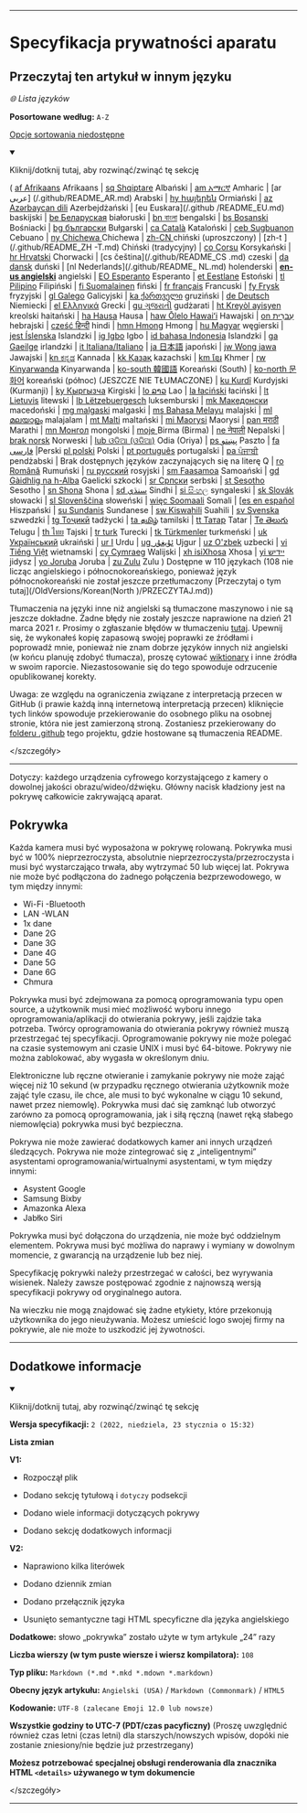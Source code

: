 
***

# Specyfikacja prywatności aparatu

## Przeczytaj ten artykuł w innym języku

_🌐 Lista języków_

**Posortowane według:** `A-Z`

[Opcje sortowania niedostępne](https://github.com/seanpm2001/Camera-privacy-specification/)

<details open><summary><p>Kliknij/dotknij tutaj, aby rozwinąć/zwinąć tę sekcję</p></summary>

( [af Afrikaans](/.github/README_AF.md) Afrikaans | [sq Shqiptare](/.github/README_SQ.md) Albański | [am አማርኛ](/.github/README_AM.md) Amharic | [ar عربى] (/.github/README_AR.md) Arabski | [hy հայերեն](/.github/README_HY.md) Ormiański | [az Azərbaycan dili](/.github/README_AZ.md) Azerbejdżański | [eu Euskara](/.github /README_EU.md) baskijski | [be Беларуская](/.github/README_BE.md) białoruski | [bn বাংলা](/.github/README_BN.md) bengalski | [bs Bosanski](/.github/README_BS.md) Bośniacki | [bg български](/.github/README_BG.md) Bułgarski | [ca Català](/.github/README_CA.md) Kataloński | [ceb Sugbuanon](/.github/README_CEB.md) Cebuano | [ny Chichewa ](/.github/README_NY.md) Chichewa | [zh-CN ](/.github/README_ZH-CN.md) chiński (uproszczony) | [zh-t ](/.github/README_ZH -T.md) Chiński (tradycyjny) | [co Corsu](/.github/README_CO.md) Korsykański | [hr Hrvatski](/.github/README_HR.md) Chorwacki | [cs čeština](/.github/README_CS .md) czeski | [da dansk](README_DA.md) duński | [nl Nederlands](/.github/README_ NL.md) holenderski | [**en-us angielski**](/.github/README.md) angielski | [EO Esperanto](/.github/README_EO.md) Esperanto | [et Eestlane](/.github/README_ET.md) Estoński | [tl Pilipino](/.github/README_TL.md) Filipiński | [fi Suomalainen](/.github/README_FI.md) fiński | [fr français](/.github/README_FR.md) Francuski | [fy Frysk](/.github/README_FY.md) fryzyjski | [gl Galego](/.github/README_GL.md) Galicyjski | [ka ქართველი](/.github/README_KA) gruziński | [de Deutsch](/.github/README_DE.md) Niemiecki | [el Ελληνικά](/.github/README_EL.md) Grecki | [gu ગુજરાતી](/.github/README_GU.md) gudżarati | [ht Kreyòl ayisyen](/.github/README_HT.md) kreolski haitański | [ha Hausa](/.github/README_HA.md) Hausa | [haw Ōlelo Hawaiʻi](/.github/README_HAW.md) Hawajski | [on עִברִית](/.github/README_HE.md) hebrajski | [cześć हिन्दी](/.github/README_HI.md) hindi | [hmn Hmong](/.github/README_HMN.md) Hmong | [hu Magyar](/.github/README_HU.md) węgierski | [jest Íslenska](/.github/README_IS.md) Islandzki | [ig Igbo](/.github/README_IG.md) Igbo | [id bahasa Indonesia](/.github/README_ID.md) Islandzki | [ga Gaeilge](/.github/README_GA.md) irlandzki | [it Italiana/Italiano](/.github/README_IT.md) | [ja 日本語](/.github/README_JA.md) japoński | [jw Wong jawa](/.github/README_JW.md) Jawajski | [kn ಕನ್ನಡ](/.github/README_KN.md) Kannada | [kk Қазақ](/.github/README_KK.md) kazachski | [km ខ្មែរ](/.github/README_KM.md) Khmer | [rw Kinyarwanda](/.github/README_RW.md) Kinyarwanda | [ko-south 韓國語](/.github/README_KO_SOUTH.md) Koreański (South) | [ko-north 문화어](README_KO_NORTH.md) koreański (północ) (JESZCZE NIE TŁUMACZONE) | [ku Kurdî](/.github/README_KU.md) Kurdyjski (Kurmanji) | [ky Кыргызча](/.github/README_KY.md) Kirgiski | [lo ລາວ](/.github/README_LO.md) Lao | [la łaciński](/.github/README_LA.md) łaciński | [lt Lietuvis](/.github/README_LT.md) litewski | [lb Lëtzebuergesch](/.github/README_LB.md) luksemburski | [mk Македонски](/.github/README_MK.md) macedoński | [mg malgaski](/.github/README_MG.md) malgaski | [ms Bahasa Melayu](/.github/README_MS.md) malajski | [ml മലയാളം](/.github/README_ML.md) malajalam | [mt Malti](/.github/README_MT.md) maltański | [mi Maorysi](/.github/README_MI.md) Maorysi | [pan मराठी](/.github/README_MR.md) Marathi | [mn Монгол](/.github/README_MN.md) mongolski | [moje ](/.github/README_MY.md) Birma (Birma) | [ne नेपाली](/.github/README_NE.md) Nepalski | [brak norsk](/.github/README_NO.md) Norweski | [lub ଓଡିଆ (ଓଡିଆ)](/.github/README_OR.md) Odia (Oriya) | [ps پښتو](/.github/README_PS.md) Paszto | [fa فارسی](/.github/README_FA.md) |Perski [pl polski](/.github/README_PL.md) Polski | [pt português](/.github/README_PT.md) portugalski | [pa ਪੰਜਾਬੀ](/.github/README_PA.md) pendżabski | Brak dostępnych języków zaczynających się na literę Q | [ro Română](/.github/README_RO.md) Rumuński | [ru русский](/.github/README_RU.md) rosyjski | [sm Faasamoa](/.github/README_SM.md) Samoański | [gd Gàidhlig na h-Alba](/.github/README_GD.md) Gaelicki szkocki | [sr Српски](/.github/README_SR.md) serbski | [st Sesotho](/.github/README_ST.md) Sesotho | [sn Shona](/.github/README_SN.md) Shona | [sd سنڌي](/.github/README_SD.md) Sindhi | [si සිංහල](/.github/README_SI.md) syngaleski | [sk Slovák](/.github/README_SK.md) słowacki | [sl Slovenščina](/.github/README_SL.md) słoweński | [więc Soomaali](/.github/README_SO.md) Somali | [[es en español](/.github/README_ES.md) Hiszpański | [su Sundanis](/.github/README_SU.md) Sundanese | [sw Kiswahili](/.github/README_SW.md) Suahili | [sv Svenska](/.github/README_SV.md) szwedzki | [tg Тоҷикӣ](/.github/README_TG.md) tadżycki | [ta தமிழ்](/.github/README_TA.md) tamilski | [tt Татар](/.github/README_TT.md) Tatar | [Te తెలుగు](/.github/README_TE.md) Telugu | [th ไทย](/.github/README_TH.md) Tajski | [tr turk](/.github/README_TR.md) Turecki | [tk Türkmenler](/.github/README_TK.md) turkmeński | [uk Український](/.github/README_UK.md) ukraiński | [ur ا](/.github/README_UR.md) Urdu | [ug ئۇيغۇر](/.github/README_UG.md) Ujgur | [uz O'zbek](/.github/README_UZ.md) uzbecki | [vi Tiếng Việt](/.github/README_VI.md) wietnamski | [cy Cymraeg](/.github/README_CY.md) Walijski | [xh isiXhosa](/.github/README_XH.md) Xhosa | [yi יידיש](/.github/README_YI.md) jidysz | [yo Joruba](/.github/README_YO.md) Joruba | [zu Zulu](/.github/README_ZU.md) Zulu ) Dostępne w 110 językach (108 nie licząc angielskiego i północnokoreańskiego, ponieważ język północnokoreański nie został jeszcze przetłumaczony [Przeczytaj o tym tutaj](/OldVersions/Korean(North )/PRZECZYTAJ.md))

Tłumaczenia na języki inne niż angielski są tłumaczone maszynowo i nie są jeszcze dokładne. Żadne błędy nie zostały jeszcze naprawione na dzień 21 marca 2021 r. Prosimy o zgłaszanie błędów w tłumaczeniu [tutaj](https://github.com/seanpm2001/SeansLifeArchive_Extras_Wikipedia/issues/). Upewnij się, że wykonałeś kopię zapasową swojej poprawki ze źródłami i poprowadź mnie, ponieważ nie znam dobrze języków innych niż angielski (w końcu planuję zdobyć tłumacza), proszę cytować [wiktionary](https://en.wiktionary.org) i inne źródła w swoim raporcie. Niezastosowanie się do tego spowoduje odrzucenie opublikowanej korekty.

Uwaga: ze względu na ograniczenia związane z interpretacją przecen w GitHub (i prawie każdą inną internetową interpretacją przecen) kliknięcie tych linków spowoduje przekierowanie do osobnego pliku na osobnej stronie, która nie jest zamierzoną stroną. Zostaniesz przekierowany do [folderu .github](/.github/) tego projektu, gdzie hostowane są tłumaczenia README.

</szczegóły>

---

Dotyczy: każdego urządzenia cyfrowego korzystającego z kamery o dowolnej jakości obrazu/wideo/dźwięku. Główny nacisk kładziony jest na pokrywę całkowicie zakrywającą aparat.

## Pokrywka

Każda kamera musi być wyposażona w pokrywę rolowaną. Pokrywka musi być w 100% nieprzezroczysta, absolutnie nieprzezroczysta/przezroczysta i musi być wystarczająco trwała, aby wytrzymać 50 lub więcej lat. Pokrywa nie może być podłączona do żadnego połączenia bezprzewodowego, w tym między innymi:

- Wi-Fi
-Bluetooth
- LAN
-WLAN
- 1x dane
- Dane 2G
- Dane 3G
- Dane 4G
- Dane 5G
- Dane 6G
- Chmura

Pokrywka musi być zdejmowana za pomocą oprogramowania typu open source, a użytkownik musi mieć możliwość wyboru innego oprogramowania/aplikacji do otwierania pokrywy, jeśli zajdzie taka potrzeba. Twórcy oprogramowania do otwierania pokrywy również muszą przestrzegać tej specyfikacji. Oprogramowanie pokrywy nie może polegać na czasie systemowym ani czasie UNIX i musi być 64-bitowe. Pokrywy nie można zablokować, aby wygasła w określonym dniu.

Elektroniczne lub ręczne otwieranie i zamykanie pokrywy nie może zająć więcej niż 10 sekund (w przypadku ręcznego otwierania użytkownik może zająć tyle czasu, ile chce, ale musi to być wykonalne w ciągu 10 sekund, nawet przez niemowlę). Pokrywka musi dać się zamknąć lub otworzyć zarówno za pomocą oprogramowania, jak i siłą ręczną (nawet ręką słabego niemowlęcia) pokrywka musi być bezpieczna.

Pokrywa nie może zawierać dodatkowych kamer ani innych urządzeń śledzących. Pokrywa nie może zintegrować się z „inteligentnymi” asystentami oprogramowania/wirtualnymi asystentami, w tym między innymi:

* Asystent Google
* Samsung Bixby
* Amazonka Alexa
* Jabłko Siri

Pokrywka musi być dołączona do urządzenia, nie może być oddzielnym elementem. Pokrywa musi być możliwa do naprawy i wymiany w dowolnym momencie, z gwarancją na urządzenie lub bez niej.

Specyfikację pokrywki należy przestrzegać w całości, bez wyrywania wisienek. Należy zawsze postępować zgodnie z najnowszą wersją specyfikacji pokrywy od oryginalnego autora.

Na wieczku nie mogą znajdować się żadne etykiety, które przekonują użytkownika do jego nieużywania. Możesz umieścić logo swojej firmy na pokrywie, ale nie może to uszkodzić jej żywotności.

***

## Dodatkowe informacje

<details open><summary><p>Kliknij/dotknij tutaj, aby rozwinąć/zwinąć tę sekcję</p></summary>

**Wersja specyfikacji:** `2 (2022, niedziela, 23 stycznia o 15:32)`

**Lista zmian**

**V1:**

- Rozpoczął plik

- Dodano sekcję tytułową i `dotyczy` podsekcji

- Dodano wiele informacji dotyczących pokrywy

- Dodano sekcję dodatkowych informacji

**V2:**

- Naprawiono kilka literówek

- Dodano dziennik zmian

- Dodano przełącznik języka

- Usunięto semantyczne tagi HTML specyficzne dla języka angielskiego

**Dodatkowe:** słowo „pokrywka” zostało użyte w tym artykule „24” razy

**Liczba wierszy (w tym puste wiersze i wiersz kompilatora):** `108`

**Typ pliku:** `Markdown (*.md *.mkd *.mdown *.markdown)`

**Obecny język artykułu:** `Angielski (USA)` / `Markdown (Commonmark)` / `HTML5`

**Kodowanie:** `UTF-8 (zalecane Emoji 12.0 lub nowsze)`

**Wszystkie godziny to UTC-7 (PDT/czas pacyficzny)** (Proszę uwzględnić również czas letni (czas letni) dla starszych/nowszych wpisów, dopóki nie zostanie zniesiony/nie będzie już przestrzegany)

**Możesz potrzebować specjalnej obsługi renderowania dla znacznika HTML `<details>` używanego w tym dokumencie**

</szczegóły>

***

